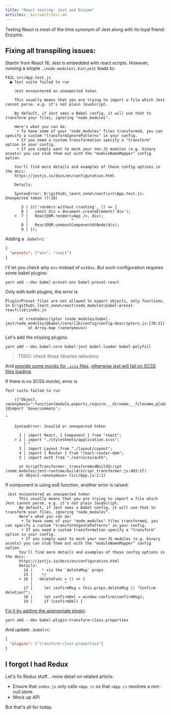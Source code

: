 ```yaml
---
title: "React testing: Jest and Enzyme"
articles: _kx/react/test.md
---
```


Testing React is most of the time synonym of Jest along with its loyal friend: Enzyme.

## Fixing all transpiling issues:

Startin from React 16, Jest is embedded with react scripts. However, running a simple
`.\node-modules\.bin\jest` leads to:

```
FAIL src/App.test.js
  ● Test suite failed to run

    Jest encountered an unexpected token

    This usually means that you are trying to import a file which Jest cannot parse, e.g. it's not plain JavaScript.

    By default, if Jest sees a Babel config, it will use that to transform your files, ignoring "node_modules".

    Here's what you can do:
     • To have some of your "node_modules" files transformed, you can specify a custom "transformIgnorePatterns" in your config.
     • If you need a custom transformation specify a "transform" option in your config.
     • If you simply want to mock your non-JS modules (e.g. binary assets) you can stub them out with the "moduleNameMapper" config option.

    You'll find more details and examples of these config options in the docs:
    https://jestjs.io/docs/en/configuration.html

    Details:

    SyntaxError: D:\github\_learn_zone\react\src\App.test.js: Unexpected token (7:18)

       5 | it('renders without crashing', () => {
       6 |   const div = document.createElement('div');
    >  7 |   ReactDOM.render(<App />, div);
         |                   ^
       8 |   ReactDOM.unmountComponentAtNode(div);
       9 | });
```

Adding a `.babelrc`:

```json
{
  "presets": ["env", "react"]
}
```

I'll let you check why `env` instead of `es20xx`. But such configuration requires some
babel plugins:

```
yarn add --dev babel-preset-env babel-preset-react
```

Only with both plugins, the error is

```
Plugin/Preset files are not allowed to export objects, only functions. In D:\github\_learn_zone\react\node_modules\babel-preset-react\lib\index.js

      at createDescriptor (node_modules/babel-jest/node_modules/@babel/core/lib/config/config-descriptors.js:178:11)
          at Array.map (<anonymous>)
```

Let's add the missing plugins:

```
yarn add --dev babel-core babel-jest babel-loader babel-polyfill
```

> TODO: check those libraries relevancy

And [provide some mocks for `.scss` files](https://jestjs.io/docs/en/webpack),
[otherwise jest will fail on SCSS files loading](https://github.com/facebook/jest/issues/3094).

If there is no SCSS mocks, error is

```
Test suite failed to run

    ({"Object.<anonymous>":function(module,exports,require,__dirname,__filename,global,jest){@import 'base/commons';
                                                                                             ^

    SyntaxError: Invalid or unexpected token

      1 | import React, { Component } from "react";
    > 2 | import "./stylesheets/application.scss";
        | ^
      3 | import Layout from "./layout/Layout";
      4 | import { Router } from "react-router-dom";
      5 | import auth from "./services/auth";

      at ScriptTransformer._transformAndBuildScript (node_modules/jest-runtime/build/script_transformer.js:403:17)
      at Object.<anonymous> (src/App.js:2:1)
```

If component is using es6 function, another error is raised:

```
 Jest encountered an unexpected token
      This usually means that you are trying to import a file which Jest cannot parse, e.g. it's not plain JavaScript.
      By default, if Jest sees a Babel config, it will use that to transform your files, ignoring "node_modules".
      Here's what you can do:
       • To have some of your "node_modules" files transformed, you can specify a custom "transformIgnorePatterns" in your config.
       • If you need a custom transformation specify a "transform" option in your config.
       • If you simply want to mock your non-JS modules (e.g. binary assets) you can stub them out with the "moduleNameMapper" config option.
      You'll find more details and examples of these config options in the docs:
      https://jestjs.io/docs/en/configuration.html
      Details:
        14 |    * via the `deleteMsg` props
        15 |    */
      > 16 |   deleteFunc = () => {
           |              ^
        17 |     let confirmMsg = this.props.deleteMsg || "Confirm deletion?";
        18 |     let confirmDel = window.confirm(confirmMsg);
        19 |     if (confirmDel) {
```

[Fix it by adding the appropriate plugin](https://stackoverflow.com/a/44360189/4906586):

```
yarn add --dev babel-plugin-transform-class-properties
```

And update `.babelrc`:

```json
{
  "plugins": ["transform-class-properties"]
}
```

## I forgot I had Redux

Let's fix Redux stuff... more detail on related article:
- Ensure that `index.js` only calls `<App />` so that `<App />` resolves a non-null store.
- Mock up API

But that's all for today.